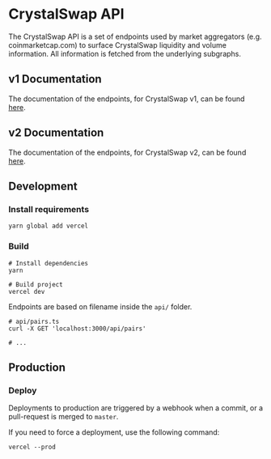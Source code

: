 # CrystalSwap API

The CrystalSwap API is a set of endpoints used by market aggregators (e.g. coinmarketcap.com) to surface CrystalSwap liquidity
and volume information. All information is fetched from the underlying subgraphs.

## v1 Documentation

The documentation of the endpoints, for CrystalSwap v1, can be found [here](v1-documentation.md).

## v2 Documentation

The documentation of the endpoints, for CrystalSwap v2, can be found [here](v2-documentation.md).

## Development

### Install requirements

```shell
yarn global add vercel
```

### Build

```shell
# Install dependencies
yarn

# Build project
vercel dev
```

Endpoints are based on filename inside the `api/` folder.

```shell
# api/pairs.ts
curl -X GET 'localhost:3000/api/pairs'

# ...
```

## Production

### Deploy

Deployments to production are triggered by a webhook when a commit, or a pull-request is merged to `master`.

If you need to force a deployment, use the following command:

```shell
vercel --prod
```
